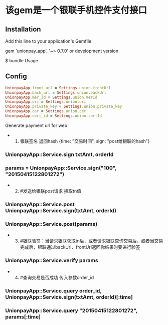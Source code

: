 
该gem是一个银联手机控件支付接口
=====

Installation
------

Add this line to your application's Gemfile:

gem 'unionpay_app', '~> 0.7.0'
or development version

$ bundle
Usage

Config
------
```ruby
UnionpayApp.front_url = Settings.union.frontUrl
UnionpayApp.back_url = Settings.union.backUrl
UnionpayApp.mer_id = Settings.union.merId
UnionpayApp.uri = Settings.union.uri
UnionpayApp.private_key = Settings.union.private_key
UnionpayApp.cer = Settings.union.cer
UnionpayApp.cert_id = Settings.union.certId
```
Generate payment url for web

* 1. 银联签名 返回hash {time: "交易时间", sign: "post给银联的hash"}
###  UnionpayApp::Service.sign txtAmt, orderId 
###  params = UnionpayApp::Service.sign("100", "20150415122801272")
* 2. #发送给银联post请求 换取tn值
###    UnionpayApp::Service.post UnionpayApp::Service.sign(txtAmt, orderId)
###    UnionpayApp::Service.post(params)
* 3. #银联验签：当请求银联获取tn后，或者请求银联查询交易后，或者当交易完成后，银联通过backUrl、frontUrl返回你结果时要进行验签
###  UnionpayApp::Service.verify params
* 4. #查询交易是否成功 传入参数order_id
###  UnionpayApp::Service.query order_id, UnionpayApp::Service.sign(txtAmt, orderId)[:time] 
###  UnionpayApp::Service.query "20150415122801272", params[:time]
